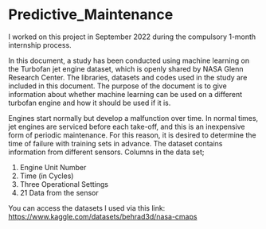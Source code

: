 # Predictive_Maintenance

I worked on this project in September 2022 during the compulsory 1-month internship process. 

In this document, a study has been conducted using machine learning on the Turbofan jet engine dataset, which is openly shared by NASA Glenn Research Center. The libraries, datasets and codes used in the study are included in this document. The purpose of the document is to give information about whether machine learning can be used on a different turbofan engine and how it should be used if it is.

Engines start normally but develop a malfunction over time. In normal times, jet engines are serviced before each take-off, and this is an inexpensive form of periodic maintenance. For this reason, it is desired to determine the time of failure with training sets in advance. The dataset contains information from different sensors. Columns in the data set;
1. Engine Unit Number
2. Time (in Cycles)
3. Three Operational Settings
4. 21 Data from the sensor

You can access the datasets I used via this link: https://www.kaggle.com/datasets/behrad3d/nasa-cmaps





